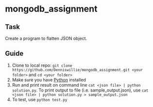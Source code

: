 # mongodb_assignment

## Task
Create a program to flatten JSON object.

## Guide
1. Clone to local repo: `git clone https://github.com/Denniswillie/mongodb_assignment.git <your folder>` and `cd <your folder>`
2. Make sure you have [Python](https://www.python.org/downloads/) installed
3. Run and print result on command line `cat <json file> | python solution.py`. To print output to file (i.e. sample_output.json), use `cat <json file> | python solution.py > sample_output.json`
4. To test, use `python test.py`
